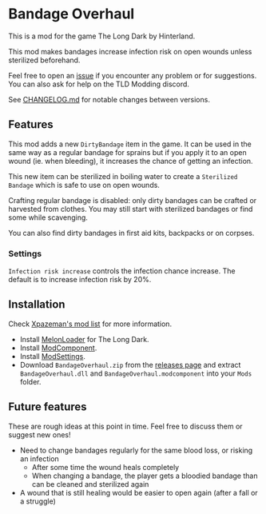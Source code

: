 ﻿# Bandage Overhaul

This is a mod for the game The Long Dark by Hinterland.

This mod makes bandages increase infection risk on open wounds unless
sterilized beforehand.

Feel free to open an [issue](https://github.com/Kardyne/BandageOverhaul/issues)
if you encounter any problem or for suggestions. You can also ask for help on
the TLD Modding discord.

See [CHANGELOG.md](./CHANGELOG.md) for notable changes between versions.

## Features

This mod adds a new `DirtyBandage` item in the game. It can be used in the
same way as a regular bandage for sprains but if you apply it to an open wound
(ie. when bleeding), it increases the chance of getting an infection.

This new item can be sterilized in boiling water to create a
`Sterilized Bandage` which is safe to use on open wounds.

Crafting regular bandage is disabled: only dirty bandages can be crafted or
harvested from clothes. You may still start with sterilized bandages or find
some while scavenging.

You can also find dirty bandages in first aid kits, backpacks or on corpses.

### Settings

`Infection risk increase` controls the infection chance increase. The default
is to increase infection risk by 20%.

## Installation

Check [Xpazeman's mod list](https://xpazeman.com/tld-mod-list/) for more
information.

- Install [MelonLoader](https://github.com/LavaGang/MelonLoader) for The Long Dark.
- Install [ModComponent](https://github.com/ds5678/ModComponent).
- Install [ModSettings](https://github.com/zeobviouslyfakeacc/ModSettings).
- Download `BandageOverhaul.zip` from the
  [releases page](https://github.com/Kardyne/BandageOverhaul/releases) and
  extract `BandageOverhaul.dll` and `BandageOverhaul.modcomponent` into your
  `Mods` folder.

## Future features

These are rough ideas at this point in time. Feel free to discuss them or
suggest new ones!

- Need to change bandages regularly for the same blood loss, or risking an
  infection
  - After some time the wound heals completely
  - When changing a bandage, the player gets a bloodied bandage than can be
    cleaned and sterilized again
- A wound that is still healing would be easier to open again (after a fall or
  a struggle)
